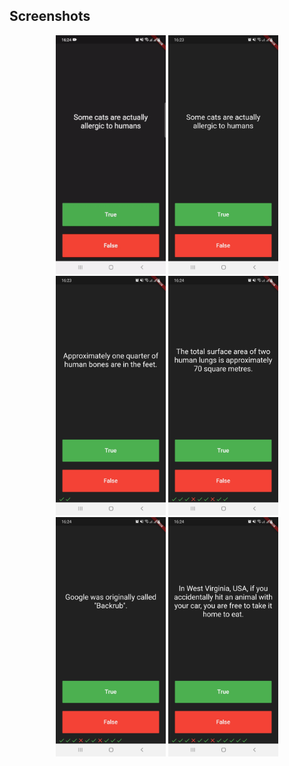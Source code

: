 ## Screenshots
<p align="center">
<img src="screenshots/screenrec.gif" width="35%" >
<img src="screenshots/ss5.jpg" width="35%" >
<img src="screenshots/ss1.jpg" width="35%">
<img src="screenshots/ss2.jpg" width="35%" >
<img src="screenshots/ss3.jpg" width="35%" >
<img src="screenshots/ss4.jpg" width="35%" >

</p>
